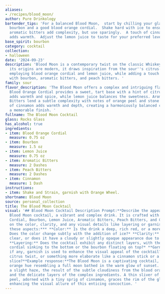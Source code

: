 ```yaml
---
aliases:
- /recipes/blood_moon/
author: Pure Drinkology
bartender_tips: 'For a balanced Blood Moon,  start by chilling your glass. Use a high-quality
  bourbon and a good blood orange cordial.  Shake hard with ice to ensure proper dilution.  The
  aromatic bitters add complexity, but use sparingly.  A touch of cinnamon garnish
  adds warmth.  Adjust the lemon juice to taste for your preferred level of tartness. '
base_spirit: bourbon
category: cocktail
collection:
- halloween
date: '2024-09-23'
description: 'Blood Moon is a contemporary twist on the classic Whiskey Sour family.  While
  its origins are modern, it draws inspiration from the sour''s citrus-forward profile,
  employing blood orange cordial and lemon juice, while adding a touch of complexity
  with bourbon, aromatic bitters, and peach bitters. '
family: sour
flavor_description: 'The Blood Moon offers a complex and intriguing flavor profile.  The
  Blood Orange Cordial provides a sweet, tart base with a hint of citrus. Bourbon
  adds warmth and spice, while lemon juice balances the sweetness. Aromatic and Peach
  Bitters lend a subtle complexity with notes of orange peel and stone fruit. A touch
  of cinnamon adds warmth and depth, creating a harmoniously balanced cocktail with
  a memorable finish. '
fullname: The Blood Moon Cocktail
glass: Rocks Glass
has_alcohol: true
ingredients:
- item: Blood Orange Cordial
  measure: 0.75 oz
- item: Bourbon
  measure: 1.5 oz
- item: Lemon Juice
  measure: 0.75 oz
- item: Aromatic Bitters
  measure: 2 Dashes
- item: Peach Bitters
  measure: 2 Dashes
- item: Cinnamon
  measure: 1 Dash
instructions:
- item: Shake and Strain, garnish with Orange Wheel.
shortname: Blood Moon
source: personal_collection
title: The Blood Moon Cocktail
visual: '## Blood Moon Cocktail Description Prompt:**Describe the appearance of the
  Blood Moon cocktail, a vibrant and complex drink. It is crafted with Blood Orange
  Cordial, Bourbon, Lemon Juice, Aromatic Bitters, Peach Bitters, and Cinnamon. Focus
  on the color, clarity, and any visual details like layering or garnishes.****Consider
  these aspects:*** **Color:** Is the drink a deep, rich red, or a more vibrant orange?
  Does the color change subtly with the addition of ice?* **Clarity:** Is the cocktail
  clear, or does it have a cloudy or slightly opaque appearance due to the ingredients?*
  **Layering:** Does the cocktail exhibit any distinct layers, with the blood orange
  cordial sinking to the bottom or the bourbon floating on top?* **Garnish:** What,
  if any, garnish is used to enhance the visual appeal of the cocktail? Is it a simple
  citrus twist, or something more elaborate like a cinnamon stick or a blood orange
  slice?**Example response:**The Blood Moon is a captivating cocktail, its vibrant
  orange hue resembling a full moon bathed in the warm glow of sunset. The drink exhibits
  a slight haze, the result of the subtle cloudiness from the blood orange cordial
  and the delicate layers of the complex ingredients. A thin sliver of blood orange
  peel, adorned with a tiny sprig of cinnamon, graces the rim of the glass, further
  enhancing the visual allure of this enticing concoction. '
---
```



